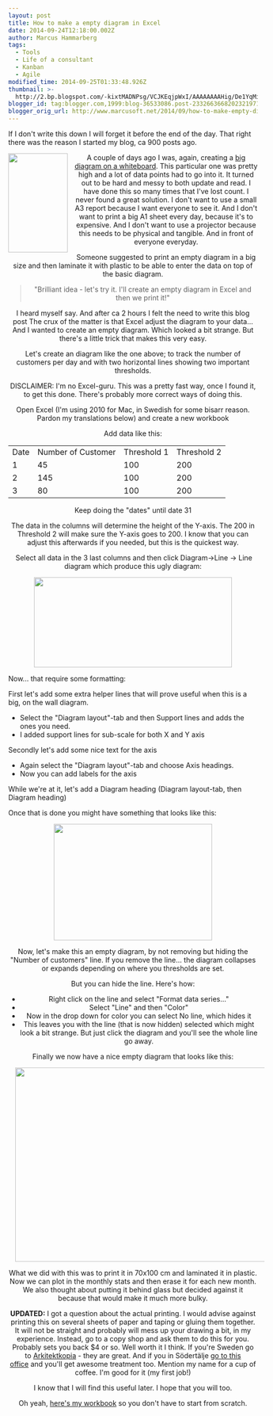 ```yaml
---
layout: post
title: How to make a empty diagram in Excel
date: 2014-09-24T12:18:00.002Z
author: Marcus Hammarberg
tags:
  - Tools
  - Life of a consultant
  - Kanban
  - Agile
modified_time: 2014-09-25T01:33:48.926Z
thumbnail: >-
  http://2.bp.blogspot.com/-kixtMADNPsg/VCJKEqjpWxI/AAAAAAAAHig/De1YqMiIcYc/s72-c/board.jpg
blogger_id: tag:blogger.com,1999:blog-36533086.post-2332663668202321971
blogger_orig_url: http://www.marcusoft.net/2014/09/how-to-make-empty-diagram-in-excel.html
---
```







If I don't write this down I will forget it before the end of the day.
That right there was the reason I started my blog, ca 900 posts ago.

<div class="separator" style="clear: both; text-align: center;">

<a
href="http://2.bp.blogspot.com/-kixtMADNPsg/VCJKEqjpWxI/AAAAAAAAHig/De1YqMiIcYc/s1600/board.jpg"
data-imageanchor="1"
style="clear: left; float: left; margin-bottom: 1em; margin-right: 1em;"><img
src="http://2.bp.blogspot.com/-kixtMADNPsg/VCJKEqjpWxI/AAAAAAAAHig/De1YqMiIcYc/s1600/board.jpg"
data-border="0" width="120" height="200" /></a>

A couple of days ago I was, again, creating a
<a href="http://www.marcusoft.net/2014/09/ifyoubuildit.html"
target="_blank">big diagram on a whiteboard</a>. This particular one was
pretty high and a lot of data points had to go into it. It turned out to
be hard and messy to both update and read.
I have done this so many times that I've lost count. I never found a
great solution.
I don't want to use a small A3 report because I want everyone to see it.
And I don't want to print a big A1 sheet every day, because it's to
expensive.
And I don't want to use a projector because this needs to be physical
and tangible. And in front of everyone everyday.

Someone suggested to print an empty diagram in a big size and then
laminate it with plastic to be able to enter the data on top of the
basic diagram.

> "Brilliant idea - let's try it. I'll create an empty diagram in Excel
> and then we print it!"

I heard myself say. And after ca 2 hours I felt the need to write this
blog post
The crux of the matter is that Excel adjust the
diagram to your data... And I wanted to create an empty diagram. Which
looked a bit strange. But there's a little trick that makes this very
easy.

Let's create an diagram like the one above; to track the number of
customers per day and with two horizontal lines showing two important
thresholds.

DISCLAIMER: I'm no Excel-guru. This was a pretty fast way, once I found
it, to get this done. There's probably more correct ways of doing
this.

Open Excel (I'm using 2010 for Mac, in Swedish for some bisarr reason.
Pardon my translations below) and create a new workbook

Add data like this:

|      |                    |             |             |
|------|--------------------|-------------|-------------|
| Date | Number of Customer | Threshold 1 | Threshold 2 |
| 1    | 45                 | 100         | 200         |
| 2    | 145                | 100         | 200         |
| 3    | 80                 | 100         | 200         |

Keep doing the "dates" until date 31

The data in the columns will determine the height of the Y-axis. The 200
in Threshold 2 will make sure the Y-axis goes to 200. I know that you
can adjust this afterwards if you needed, but this is the quickest way.

 Select all data in the 3 last columns and then click Diagram-\>Line -\>
Line diagram which produce this ugly diagram:

<div class="separator" style="clear: both; text-align: center;">

<a
href="http://1.bp.blogspot.com/-Bge3Yy5MrN8/VCKTBJGeQuI/AAAAAAAAHjQ/yV-dsPr9ztk/s1600/Screen%2BShot%2B2014-09-24%2Bat%2B16.46.30%2B.png"
data-imageanchor="1" style="margin-left: 1em; margin-right: 1em;"><img
src="http://1.bp.blogspot.com/-Bge3Yy5MrN8/VCKTBJGeQuI/AAAAAAAAHjQ/yV-dsPr9ztk/s1600/Screen%2BShot%2B2014-09-24%2Bat%2B16.46.30%2B.png"
data-border="0" width="400" height="182" /></a>

<div class="separator" style="clear: both; text-align: center;">

<div class="separator" style="clear: both; text-align: left;">

Now... that require some formatting:

First let's add some extra helper lines that will prove useful when this
is a big, on the wall diagram.

- Select the "Diagram layout"-tab and then Support lines and adds the
    ones you need.
- I added support lines for sub-scale for both X and Y axis

Secondly let's add some nice text for the axis

- Again select the "Diagram layout"-tab and choose Axis headings.
- Now you can add labels for the axis

While we're at it, let's add a Diagram heading (Diagram layout-tab, then
Diagram heading)

Once that is done you might have something that looks like this:

<div class="separator" style="clear: both; text-align: center;">

<a
href="http://2.bp.blogspot.com/-W3KaKa2-G2s/VCK1SMOIhVI/AAAAAAAAHkI/nihwPdcp3xc/s1600/Screen%2BShot%2B2014-09-24%2Bat%2B19.12.42%2B.png"
data-imageanchor="1" style="margin-left: 1em; margin-right: 1em;"><img
src="http://2.bp.blogspot.com/-W3KaKa2-G2s/VCK1SMOIhVI/AAAAAAAAHkI/nihwPdcp3xc/s1600/Screen%2BShot%2B2014-09-24%2Bat%2B19.12.42%2B.png"
data-border="0" width="320" height="235" /></a>

Now, let's make this an empty diagram, by not removing but hiding the
"Number of customers" line. If you remove the line... the diagram
collapses or expands depending on where you thresholds are set.

But you can hide the line. Here's how:

- Right click on the line and select "Format data series..."
- Select "Line" and then "Color"
- Now in the drop down for color you can select No line, which hides
    it
- This leaves you with the line (that is now hidden) selected which
    might look a bit strange. But just click the diagram and you'll see
    the whole line go away.

Finally we now have a nice empty diagram that looks like this:

<div class="separator" style="clear: both; text-align: center;">

<a
href="http://3.bp.blogspot.com/-iEemWzBhMPs/VCK2LDLgYfI/AAAAAAAAHkQ/Wg11WG6ulxs/s1600/Screen%2BShot%2B2014-09-24%2Bat%2B19.16.30%2B.png"
data-imageanchor="1" style="margin-left: 1em; margin-right: 1em;"><img
src="http://3.bp.blogspot.com/-iEemWzBhMPs/VCK2LDLgYfI/AAAAAAAAHkQ/Wg11WG6ulxs/s1600/Screen%2BShot%2B2014-09-24%2Bat%2B19.16.30%2B.png"
data-border="0" width="640" height="392" /></a>

What we did with this was to print it in 70x100 cm and laminated it in
plastic. Now we can plot in the monthly stats and then erase it for each
new month. We also thought about putting it behind glass but decided
against it because that would make it much more bulky.

**UPDATED:**
I got a question about the actual printing. I would advise against
printing this on several sheets of paper and taping or gluing them
together. It will not be straight and probably will mess up your drawing
a bit, in my experience.
Instead, go to a copy shop and ask them to do this for you. Probably
sets you back $4 or so. Well worth it I think. If you're Sweden go to
<a href="http://www.arkitektkopia.se/" target="_blank">Arkitektkopia</a> -
they are great. And if you in Södertälje
<a href="http://www.arkitektkopia.se/kontor/tryckeri-sodertalje/"
target="_blank">go to this office</a> and you'll get awesome treatment
too. Mention my name for a cup of coffee. I'm good for it (my first
job!)

I know that I will find this useful later. I hope that you will too.

Oh yeah,
<a href="https://dl.dropboxusercontent.com/u/2408484/emptydiagram.xlsx"
target="_blank">here's my workbook</a> so you don't have to start from
scratch.
